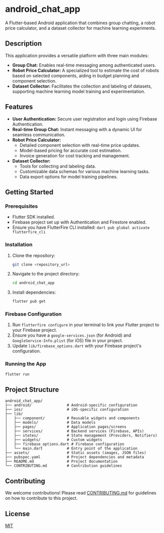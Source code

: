 # android_chat_app

A Flutter-based Android application that combines group chatting, a robot price calculator, and a dataset collector for machine learning experiments.

## Description

This application provides a versatile platform with three main modules:

*   **Group Chat:** Enables real-time messaging among authenticated users.
*   **Robot Price Calculator:** A specialized tool to estimate the cost of robots based on selected components, aiding in budget planning and component selection.
*   **Dataset Collector:** Facilitates the collection and labeling of datasets, supporting machine learning model training and experimentation.

## Features

*   **User Authentication:** Secure user registration and login using Firebase Authentication.
*   **Real-time Group Chat:** Instant messaging with a dynamic UI for seamless communication.
*   **Robot Price Calculator:**
    *   Detailed component selection with real-time price updates.
    *   Model-based pricing for accurate cost estimation.
    *   Invoice generation for cost tracking and management.
*   **Dataset Collector:**
    *   Tools for collecting and labeling data.
    *   Customizable data schemas for various machine learning tasks.
    *   Data export options for model training pipelines.

## Getting Started

### Prerequisites

*   Flutter SDK installed.
*   Firebase project set up with Authentication and Firestore enabled.
*   Ensure you have FlutterFire CLI installed: `dart pub global activate flutterfire_cli`

### Installation

1.  Clone the repository:

    ```sh
    git clone <repository_url>
    ```
2.  Navigate to the project directory:

    ```sh
    cd android_chat_app
    ```
3.  Install dependencies:

    ```sh
    flutter pub get
    ```

### Firebase Configuration

1.  Run `flutterfire configure` in your terminal to link your Flutter project to your Firebase project.
2.  Ensure you have a `google-services.json` (for Android) and `GoogleService-Info.plist` (for iOS) file in your project.
3.  Update `lib/firebase_options.dart` with your Firebase project's configuration.

### Running the App

```sh
flutter run
```

## Project Structure

```
android_chat_app/
├── android/                # Android-specific configuration
├── ios/                    # iOS-specific configuration
├── lib/
│   ├── component/          # Reusable widgets and components
│   ├── models/             # Data models
│   ├── pages/              # Application pages/screens
│   ├── services/           # Backend services (Firebase, APIs)
│   ├── states/             # State management (Providers, Notifiers)
│   ├── widgets/            # Custom widgets
│   ├── firebase_options.dart # Firebase configuration
│   └── main.dart           # Entry point of the application
├── assets/                 # Static assets (images, JSON files)
├── pubspec.yaml            # Project dependencies and metadata
├── README.md               # Project documentation
└── CONTRIBUTING.md         # Contribution guidelines
```

## Contributing

We welcome contributions! Please read [CONTRIBUTING.md](CONTRIBUTING.md) for guidelines on how to contribute to this project.

## License

[MIT](LICENSE)
